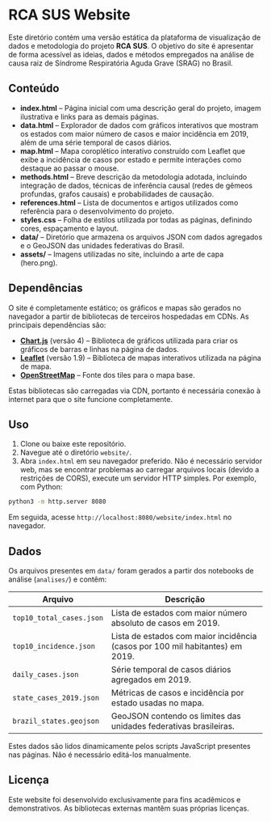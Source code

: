 # RCA SUS Website

Este diretório contém uma versão estática da plataforma de visualização de dados e metodologia do projeto **RCA SUS**. O objetivo do site é apresentar de forma acessível as ideias, dados e métodos empregados na análise de causa raiz de Síndrome Respiratória Aguda Grave (SRAG) no Brasil.

## Conteúdo

- **index.html** – Página inicial com uma descrição geral do projeto, imagem ilustrativa e links para as demais páginas.
- **data.html** – Explorador de dados com gráficos interativos que mostram os estados com maior número de casos e maior incidência em 2019, além de uma série temporal de casos diários.
- **map.html** – Mapa coroplético interativo construído com Leaflet que exibe a incidência de casos por estado e permite interações como destaque ao passar o mouse.
- **methods.html** – Breve descrição da metodologia adotada, incluindo integração de dados, técnicas de inferência causal (redes de gêmeos profundas, grafos causais) e probabilidades de causação.
- **references.html** – Lista de documentos e artigos utilizados como referência para o desenvolvimento do projeto.
- **styles.css** – Folha de estilos utilizada por todas as páginas, definindo cores, espaçamento e layout.
- **data/** – Diretório que armazena os arquivos JSON com dados agregados e o GeoJSON das unidades federativas do Brasil.
- **assets/** – Imagens utilizadas no site, incluindo a arte de capa (hero.png).

## Dependências

O site é completamente estático; os gráficos e mapas são gerados no navegador a partir de bibliotecas de terceiros hospedadas em CDNs. As principais dependências são:

- **[Chart.js](https://www.chartjs.org/)** (versão 4) – Biblioteca de gráficos utilizada para criar os gráficos de barras e linhas na página de dados.
- **[Leaflet](https://leafletjs.com/)** (versão 1.9) – Biblioteca de mapas interativos utilizada na página de mapa.
- **[OpenStreetMap](https://www.openstreetmap.org/)** – Fonte dos tiles para o mapa base.

Estas bibliotecas são carregadas via CDN, portanto é necessária conexão à internet para que o site funcione completamente.

## Uso

1. Clone ou baixe este repositório.
2. Navegue até o diretório `website/`.
3. Abra `index.html` em seu navegador preferido. Não é necessário servidor web, mas se encontrar problemas ao carregar arquivos locais (devido a restrições de CORS), execute um servidor HTTP simples. Por exemplo, com Python:

```bash
python3 -m http.server 8080
```

Em seguida, acesse `http://localhost:8080/website/index.html` no navegador.

## Dados

Os arquivos presentes em `data/` foram gerados a partir dos notebooks de análise (`analises/`) e contêm:

| Arquivo | Descrição |
| --- | --- |
| `top10_total_cases.json` | Lista de estados com maior número absoluto de casos em 2019. |
| `top10_incidence.json` | Lista de estados com maior incidência (casos por 100 mil habitantes) em 2019. |
| `daily_cases.json` | Série temporal de casos diários agregados em 2019. |
| `state_cases_2019.json` | Métricas de casos e incidência por estado usadas no mapa. |
| `brazil_states.geojson` | GeoJSON contendo os limites das unidades federativas brasileiras. |

Estes dados são lidos dinamicamente pelos scripts JavaScript presentes nas páginas. Não é necessário editá-los manualmente.

## Licença

Este website foi desenvolvido exclusivamente para fins acadêmicos e demonstrativos. As bibliotecas externas mantêm suas próprias licenças.
